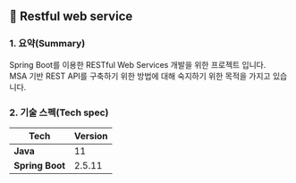 ## 📲 Restful web service

### 1. 요약(Summary)

Spring Boot를 이용한 RESTful Web Services 개발을 위한 프로젝트 입니다.  
MSA 기반 REST API를 구축하기 위한 방법에 대해 숙지하기 위한 목적을 가지고 있습니다.

### 2. 기술 스펙(Tech spec)

| Tech                         | Version |
|------------------------------|--------|
| **Java**                     | 11     |
| **Spring Boot**              | 2.5.11 |
